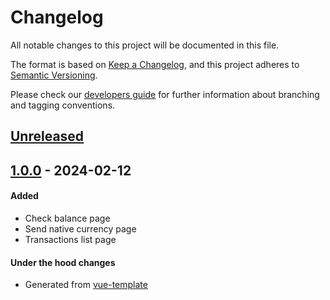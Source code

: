 # Changelog
All notable changes to this project will be documented in this file.

The format is based on [Keep a Changelog](https://keepachangelog.com/en/1.0.0/),
and this project adheres to [Semantic Versioning](https://semver.org/spec/v2.0.0.html).

Please check our [developers guide](https://gitlab.com/tokend/developers-guide)
for further information about branching and tagging conventions.

## [Unreleased]

## [1.0.0] - 2024-02-12
#### Added
- Check balance page
- Send native currency page
- Transactions list page

#### Under the hood changes
- Generated from [vue-template](https://github.com/distributed-lab/vue-template)

[Unreleased]: https://github.com/SegmentationFaultEnjoyer/web3-test/compare/1.0.0...main
[1.0.0]: https://github.com/SegmentationFaultEnjoyer/web3-test/tags/1.0.0